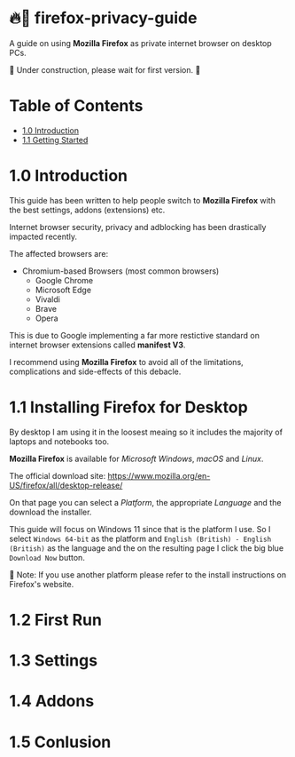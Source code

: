 # 🔥🦊 firefox-privacy-guide

A guide on using **Mozilla Firefox** as private internet browser on desktop PCs.

👷 Under construction, please wait for first version. 🛑

# Table of Contents

- [1.0 Introduction](#10-introduction)
- [1.1 Getting Started](#11-installing-firefox-for-desktop)

# 1.0 Introduction

This guide has been written to help people switch to **Mozilla Firefox** with the best settings, addons (extensions) etc.

Internet browser security, privacy and adblocking has been drastically impacted recently.

The affected browsers are:

* Chromium-based Browsers (most common browsers)
    * Google Chrome
    * Microsoft Edge
    * Vivaldi
    * Brave
    * Opera

This is due to Google implementing a far more restictive standard on internet browser extensions called **manifest V3**.

I recommend using **Mozilla Firefox** to avoid all of the limitations, complications and side-effects of this debacle.

# 1.1 Installing Firefox for Desktop

By desktop I am using it in the loosest meaing so it includes the majority of laptops and notebooks too.

**Mozilla Firefox** is available for _Microsoft Windows_, _macOS_ and _Linux_.

The official download site: https://www.mozilla.org/en-US/firefox/all/desktop-release/

On that page you can select a *Platform*, the appropriate *Language* and the download the installer.

This guide will focus on Windows 11 since that is the platform I use. So I select `Windows 64-bit` as the platform and `English (British) - English (British)` as the language and the on the resulting page I click the big blue `Download Now` button.

📝 Note: If you use another platform please refer to the install instructions on Firefox's website.

# 1.2 First Run



# 1.3 Settings



# 1.4 Addons



# 1.5 Conlusion


